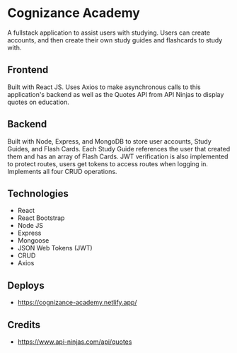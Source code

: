 # Cognizance Academy
A fullstack application to assist users with studying. Users can create accounts, and then create their own study guides and flashcards to study with. 
## Frontend
Built with React JS. Uses Axios to make asynchronous calls to this application's backend as well as the Quotes API from API Ninjas to display quotes on education.
## Backend
Built with Node, Express, and MongoDB to store user accounts, Study Guides, and Flash Cards. Each Study Guide references the user that created them and has an array of Flash Cards. JWT verification is also implemented to protect routes, users get tokens to access routes when logging in. Implements all four CRUD operations.
## Technologies
- React
- React Bootstrap
- Node JS
- Express
- Mongoose
- JSON Web Tokens (JWT)
- CRUD
- Axios
## Deploys
- https://cognizance-academy.netlify.app/
## Credits
- https://www.api-ninjas.com/api/quotes
